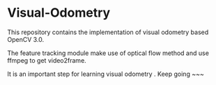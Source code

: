 # Visual-Odometry
This repository contains the implementation of visual odometry based OpenCV 3.0.

The feature tracking module make use of optical flow method and use ffmpeg to get video2frame.

It is an important step for learning visual odometry . Keep going ~~~

